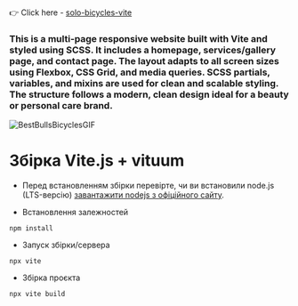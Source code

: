 👉  Click here -     <a href="https://effortless-bienenstitch-725300.netlify.app">solo-bicycles-vite</a>

### This is a multi-page responsive website built with Vite and styled using SCSS. It includes a homepage, services/gallery page, and contact page. The layout adapts to all screen sizes using Flexbox, CSS Grid, and media queries. SCSS partials, variables, and mixins are used for clean and scalable styling. The structure follows a modern, clean design ideal for a beauty or personal care brand.



![BestBullsBicyclesGIF](https://github.com/user-attachments/assets/199e24be-b446-4a1c-b53a-42f2cfdd38ac)



# Збірка Vite.js + vituum

- Перед встановленням збірки перевірте, чи ви встановили node.js (LTS-версію)
[завантажити nodejs з офіційного сайту](https://nodejs.org/en/download).

- Встановлення залежностей
```
npm install
```

- Запуск збірки/сервера
```
npx vite
```

- Збірка проєкта
```
npx vite build
```
